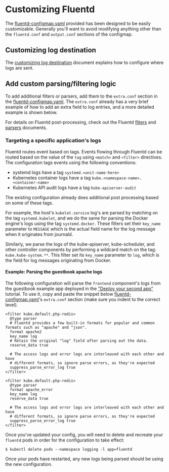 # Customizing Fluentd

The [fluentd-configmap.yaml][fluentd-config] provided has been designed to be easily customizable. Generally you'll want to avoid modifying anything other than the `fluentd.conf` and `output.conf` sections of the configmap.

## Customizing log destination

The [customizing log destination][customizing-log-destination] document explains how to configure where logs are sent.

## Add custom parsing/filtering logic

To add additional filters or parsers, add them to the `extra.conf` section in the [fluentd-configmap.yaml][fluentd-config]. The `extra.conf` already has a very brief example of how to add an extra field to log entries, and a more detailed example is shown below.

For details on Fluentd post-processing, check out the Fluentd [fliters][fluentd-docs-filter] and [parsers][fluentd-docs-parser] documents.

### Targeting a specific application's logs

Fluentd routes event based on tags. Events flowing through Fluentd can be routed based on the value of the `tag` using `<match>` and `<filter>` directives. The configuration tags events using the following conventions:

- systemd logs have a tag `systemd.<unit-name-here>`
- Kubernetes container logs have a tag `kube.<namespace-name>.<container-name>`
- Kubernetes API audit logs have a tag `kube-apiserver-audit`

The existing configuration already does additional post processing based on some of these tags.

For example, the host's `kubelet.service` log's are parsed by matching on the tag `systemd.kubelet`, and we do the same for parsing the Docker engine's logs using the tag `systemd.docker`. These filters set their `key_name` parameter to `MESSAGE` which is the actual field name for the log message when it originates from journald.

Similarly, we parse the logs of the kube-apiserver, kube-scheduler, and other controller components by performing a wildcard match on the tag: `kube.kube-system.**`. This filter set its `key_name` parameter to `log`, which is the field for log messages originating from Docker.

#### Example: Parsing the guestbook apache logs

The following configuration will parse the `frontend` component's logs from the guestbook example app deployed in the ["Deploy your second app"][second-app] tutorial. To use it, copy and paste the snippet below [fluentd-configmap.yaml][fluentd-config]'s `extra.conf` section (make sure you indent to the correct level).

```
<filter kube.default.php-redis>
  @type parser
  # Fluentd provides a few built-in formats for popular and common formats such as "apache" and "json".
  format apache2
  key_name log
  # Retain the original "log" field after parsing out the data.
  reserve_data true

  # The access logs and error logs are interleaved with each other and have
  # different formats, so ignore parse errors, as they're expected
  suppress_parse_error_log true
</filter>

<filter kube.default.php-redis>
  @type parser
  format apache_error
  key_name log
  reserve_data true

  # The access logs and error logs are interleaved with each other and have
  # different formats, so ignore parse errors, as they're expected
  suppress_parse_error_log true
</filter>
```

Once you've updated your config, you will need to delete and recreate your `fluentd` pods in order for the configuration to take effect:

```
$ kubectl delete pods --namespace logging -l app=fluentd
```

Once your pods have restarted, any new logs being parsed should be using the new configuration.

[fluentd-config]: ../files/logging/fluentd-configmap.yaml
[quay-fluentd-kubernetes]: https://quay.io/repository/coreos/fluentd-kubernetes?tab=tags
[fluentd-match]: http://docs.fluentd.org/v0.12/articles/config-file#2-ldquomatchrdquo-tell-fluentd-what-to-do
[fluentd-docs-filter]: http://docs.fluentd.org/v0.12/articles/filter-plugin-overview
[fluentd-docs-parser]: http://docs.fluentd.org/v0.12/articles/parser-plugin-overview
[second-app]: ../tutorials/second-app.md
[customizing-log-destination]: logging-destination.md
